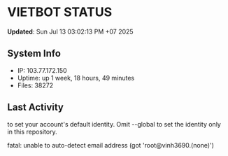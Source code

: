 # VIETBOT STATUS
**Updated**: Sun Jul 13 03:02:13 PM +07 2025

## System Info
- IP: 103.77.172.150
- Uptime: up 1 week, 18 hours, 49 minutes
- Files: 38272

## Last Activity

to set your account's default identity.
Omit --global to set the identity only in this repository.

fatal: unable to auto-detect email address (got 'root@vinh3690.(none)')
